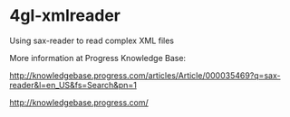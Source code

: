 4gl-xmlreader
=============

Using sax-reader to read complex XML files

More information at Progress Knowledge Base:

http://knowledgebase.progress.com/articles/Article/000035469?q=sax-reader&l=en_US&fs=Search&pn=1

http://knowledgebase.progress.com/
